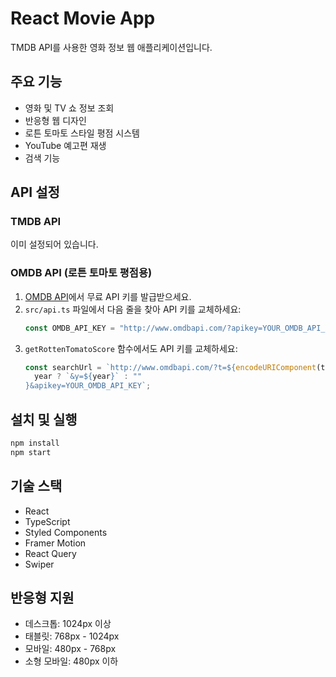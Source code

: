 # React Movie App

TMDB API를 사용한 영화 정보 웹 애플리케이션입니다.

## 주요 기능

- 영화 및 TV 쇼 정보 조회
- 반응형 웹 디자인
- 로튼 토마토 스타일 평점 시스템
- YouTube 예고편 재생
- 검색 기능

## API 설정

### TMDB API

이미 설정되어 있습니다.

### OMDB API (로튼 토마토 평점용)

1. [OMDB API](http://www.omdbapi.com/)에서 무료 API 키를 발급받으세요.
2. `src/api.ts` 파일에서 다음 줄을 찾아 API 키를 교체하세요:
   ```typescript
   const OMDB_API_KEY = "http://www.omdbapi.com/?apikey=YOUR_OMDB_API_KEY"; // 실제 API 키로 교체 필요
   ```
3. `getRottenTomatoScore` 함수에서도 API 키를 교체하세요:
   ```typescript
   const searchUrl = `http://www.omdbapi.com/?t=${encodeURIComponent(title)}${
     year ? `&y=${year}` : ""
   }&apikey=YOUR_OMDB_API_KEY`;
   ```

## 설치 및 실행

```bash
npm install
npm start
```

## 기술 스택

- React
- TypeScript
- Styled Components
- Framer Motion
- React Query
- Swiper

## 반응형 지원

- 데스크톱: 1024px 이상
- 태블릿: 768px - 1024px
- 모바일: 480px - 768px
- 소형 모바일: 480px 이하
